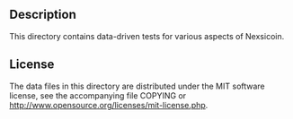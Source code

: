 Description
------------

This directory contains data-driven tests for various aspects of Nexsicoin.

License
--------

The data files in this directory are distributed under the MIT software
license, see the accompanying file COPYING or
http://www.opensource.org/licenses/mit-license.php.

